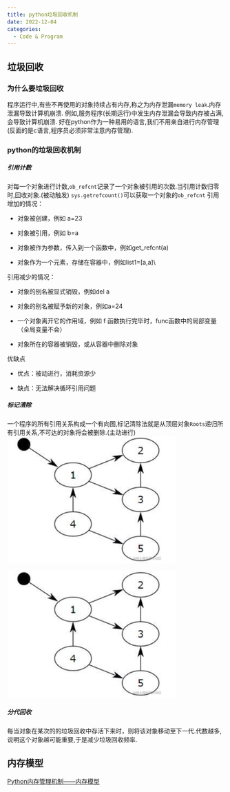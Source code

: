 ```yaml
---
title: python垃圾回收机制
date: 2022-12-04
categories:
  - Code & Program
---
```


## 垃圾回收

### 为什么要垃圾回收

程序运行中,有些不再使用的对象持续占有内存,称之为内存泄漏`memory leak`.内存泄漏导致计算机崩溃.
例如,服务程序(长期运行)中发生内存泄漏会导致内存被占满,会导致计算机崩溃.
好在python作为一种易用的语言,我们不用亲自进行内存管理(反面的是c语言,程序员必须非常注意内存管理).

### python的垃圾回收机制

##### 引用计数

对每一个对象进行计数,`ob_refcnt`记录了一个对象被引用的次数.当引用计数归零时,回收对象.(被动触发)
`sys.getrefcount()`可以获取一个对象的`ob_refcnt`
引用增加的情况：

- 对象被创建，例如 a=23

- 对象被引用，例如 b=a

- 对象被作为参数，传入到一个函数中，例如get_refcnt(a)

- 对象作为一个元素，存储在容器中，例如list1=\[a,a\]\\

引用减少的情况：

- 对象的别名被显式销毁，例如del a

- 对象的别名被赋予新的对象，例如a=24

- 一个对象离开它的作用域，例如 f 函数执行完毕时，func函数中的局部变量（全局变量不会）

- 对象所在的容器被销毁，或从容器中删除对象

优缺点

- 优点：被动进行，消耗资源少

- 缺点：无法解决循环引用问题

##### 标记清除

一个程序的所有引用关系构成一个有向图,标记清除法就是从顶层对象`Roots`递归所有引用关系,不可达的对象将会被删除.(主动进行)
![](images/be6457.png)

![](images/be6457.png)

##### 分代回收

每当对象在某次的的垃圾回收中存活下来时，则将该对象移动至下一代.代数越多,说明这个对象越可能重要,于是减少垃圾回收频率.

## 内存模型

[Python内存管理机制——内存模型](https://binglau7.github.io/2017/01/23/Python%E5%86%85%E5%AD%98%E7%AE%A1%E7%90%86%E6%9C%BA%E5%88%B6%E2%80%94%E2%80%94%E5%86%85%E5%AD%98%E6%A8%A1%E5%9E%8B/)
